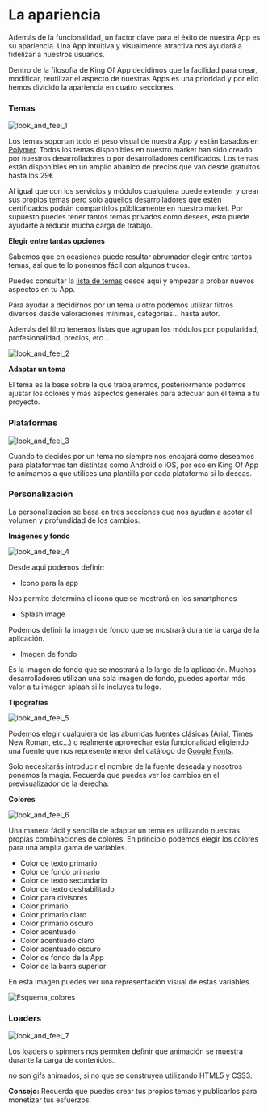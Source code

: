 # La apariencia

Además de la funcionalidad, un factor clave para el éxito de nuestra App es su apariencia. Una App intuitiva y visualmente atractiva nos ayudará a fidelizar a nuestros usuarios.

Dentro de la filosofía de King Of App decidimos que la facilidad para crear, modificar, reutilizar el aspecto de nuestras Apps es una prioridad y por ello hemos dividido la apariencia en cuatro secciones.

### Temas


![look_and_feel_1](../../../screenshots/look_and_feel_1.png)


Los temas soportan todo el peso visual de nuestra App y están basados en [Polymer](https://www.polymer-project.org/1.0/). Todos los temas disponibles en nuestro market han sido creado por nuestros desarrolladores o por desarrolladores certificados. Los temas están disponibles en un amplio abanico de precios que van desde gratuitos hasta los 29€

Al igual que con los servicios y módulos cualquiera puede extender y crear sus propios temas pero solo aquellos desarrolladores que estén certificados podrán compartirlos públicamente en nuestro market. Por supuesto puedes tener tantos temas privados como desees, esto puede ayudarte a reducir mucha carga de trabajo.

**Elegir entre tantas opciones**

Sabemos que en ocasiones puede resultar abrumador elegir entre tantos temas, así que te lo ponemos fácil con algunos trucos.

Puedes consultar la [lista de temas](themes_list.md) desde aquí y empezar a probar nuevos aspectos en tu App.

Para ayudar a decidirnos por un tema u otro podemos utilizar filtros diversos desde valoraciones mínimas, categorías... hasta autor.

Además del filtro tenemos listas que agrupan los módulos por popularidad, profesionalidad, precios, etc...


![look_and_feel_2](../../../screenshots/look_and_feel_2.png)


**Adaptar un tema**

El tema es la base sobre la que trabajaremos, posteriormente podemos ajustar los colores y más aspectos generales para adecuar aún el tema a tu proyecto.


### Plataformas


![look_and_feel_3](../../../screenshots/look_and_feel_3.png)


Cuando te decides por un tema no siempre nos encajará como deseamos para plataformas tan distintas como Android o iOS, por eso en King Of App te animamos a que utilices una plantilla por cada plataforma si lo deseas.


### Personalización

La personalización se basa en tres secciones que nos ayudan a acotar el volumen y profundidad de los cambios.


**Imágenes y fondo**


![look_and_feel_4](../../../screenshots/look_and_feel_4.png)

Desde aqui podemos definir:

- Icono para la app

Nos permite determina el icono que se mostrará en los smartphones

- Splash image

Podemos definir la imagen de fondo que se mostrará durante la carga de la aplicación.

- Imagen de fondo

Es la imagen de fondo que se mostrará a lo largo de la aplicación. Muchos desarrolladores utilizan una sola imagen de fondo, puedes aportar más valor a tu imagen splash si le incluyes tu logo.


**Tipografías**


![look_and_feel_5](../../../screenshots/look_and_feel_5.png)

Podemos elegir cualquiera de las aburridas fuentes clásicas (Arial, Times New Roman, etc...) o realmente aprovechar esta funcionalidad eligiendo una fuente que nos represente mejor del catálogo de [Google Fonts](https://fonts.google.com/).

Solo necesitarás introducir el nombre de la fuente deseada y nosotros ponemos la magia. Recuerda que puedes ver los cambios en el previsualizador de la derecha.


**Colores**


![look_and_feel_6](../../../screenshots/look_and_feel_6.png)

Una manera fácil y sencilla de adaptar un tema es utilizando nuestras propias combinaciones de colores. En principio podemos elegir los colores para una amplia gama de variables.

- Color de texto primario
- Color de fondo primario
- Color de texto secundario
- Color de texto deshabilitado
- Color para divisores
- Color primario
- Color primario claro
- Color primario oscuro
- Color acentuado
- Color acentuado claro
- Color acentuado oscuro
- Color de fondo de la App
- Color de la barra superior

En esta imagen puedes ver una representación visual de estas variables.

![Esquema_colores](http://docs.kingofapp.com/wp-content/uploads/2016/07/587x587xbg-768x768.png.pagespeed.ic.ehMLxbr-ay.webp)


### Loaders

![look_and_feel_7](../../../screenshots/look_and_feel_7.png)


Los loaders o spinners nos permiten definir que animación se muestra durante la carga de contenidos..

no son gifs animados, si no que se construyen utilizando HTML5 y CSS3.


**Consejo:** Recuerda que puedes crear tus propios temas y publicarlos para monetizar tus esfuerzos.
